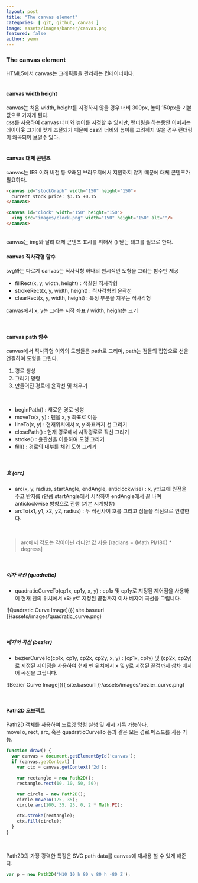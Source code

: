 ```yaml
---
layout: post
title: "The canvas element" 
categories: [ git, github, canvas ]
image: assets/images/banner/canvas.png
featured: false
author: yeon
---
```



### The canvas element
HTML5에서 canvas는 그래픽들을 관리하는 컨테이너이다. <br><br>

#### canvas width height
canvas는 처음 width, height를 지정하지 않을 경우 너비 300px, 높이 150px을 기본 값으로 가지게 된다. <br>
css를 사용하여 canvas 너비와 높이를 지정할 수 있지만, 랜더링을 하는동안 이미지는 레이아웃 크기에 맞게 조절되기 때문에
css의 너비와 높이를 고려하지 않을 경우 랜더링이 왜곡되어 보일수 있다. <br><br>

#### canvas 대체 콘텐츠
canvas는 IE9 이하 버전 등 오래된 브라우저에서 지원하지 않기 때문에 대체 콘텐츠가 필요하다. <br>
```html
<canvas id="stockGraph" width="150" height="150">
  current stock price: $3.15 +0.15
</canvas>

<canvas id="clock" width="150" height="150">
  <img src="images/clock.png" width="150" height="150" alt=""/>
</canvas>
```

<br>
canvas는 img와 달리 대체 콘텐츠 표시를 위해서 (</canvas>) 닫는 태그를 필요로 한다.

<br>

#### canvas 직사각형 함수
svg와는 다르게 canvas는 직사각형 하나의 원시적인 도형을 그리는 함수만 제공 <br>

- fillRect(x, y, width, height) : 색칠된 직사각형
- strokeRect(x, y, width, height) : 직사각형의 윤곽선
- clearRect(x, y, width, height) : 특정 부분을 지우는 직사각형

canvas에서 x, y는 그리는 시작 좌표 / width, height는 크기 <br>

<br>

#### canvas path 함수
canvas에서 직사각형 이외의 도형들은 path로 그리며, path는 점들의 집합으로 선을 연결하여 도형을 그린다. <br>

1. 경로 생성
2. 그리기 명령
3. 만들어진 경로에 윤곽선 및 채우기

<br>

- beginPath() : 새로운 경로 생성
- moveTo(x, y) : 펜을 x, y 좌표로 이동
- lineTo(x, y) : 현재위치에서 x, y 좌표까지 선 그리기
- closePath() : 현재 경로에서 시작경로로 직선 그리기
- stroke() : 윤관선을 이용하여 도형 그리기
- fill() : 경로의 내부를 채워 도형 그리기

<br>

##### 호 (arc)
- arc(x, y, radius, startAngle, endAngle, anticlockwise) : x, y좌표에 원점을 주고 반지름 r만큼 startAngle에서 시작하여 endAngle에서 끝 나며 anticlockwise 방향으로 진행 (기본 시계방향)
- arcTo(x1, y1, x2, y2, radius) : 두 직선사이 호를 그리고 점들을 직선으로 연결한다.

<br>

> arc에서 각도는 각이아닌 라디안 값 사용 [radians = (Math.PI/180) * degress]

<br>


##### 이차 곡선 (quadratic)
- quadraticCurveTo(cp1x, cp1y, x, y) : cp1x 및 cp1y로 지정된 제어점을 사용하여 현재 펜의 위치에서 x와 y로 지정된 끝점까지 이차 베지어 곡선을 그립니다.

![Quadratic Curve Image]({{ site.baseurl }}/assets/images/quadratic_curve.png)

<br>


##### 베지어 곡선 (bezier)
- bezierCurveTo(cp1x, cp1y, cp2x, cp2y, x, y) : (cp1x, cp1y) 및 (cp2x, cp2y)로 지정된 제어점을 사용하여 현재 펜 위치에서 x 및 y로 지정된 끝점까지 삼차 베지어 곡선을 그립니다.

![Bezier Curve Image]({{ site.baseurl }}/assets/images/bezier_curve.png)

<br>

#### Path2D 오브젝트
Path2D 객체를 사용하여 드로잉 명령 실행 및 캐시 기록 가능하다. <br>
moveTo, rect, arc, 혹은 quadraticCurveTo 등과 같은 모든 경로 메소드를 사용 가능.

```javascript
function draw() {
  var canvas = document.getElementById('canvas');
  if (canvas.getContext) {
    var ctx = canvas.getContext('2d');

    var rectangle = new Path2D();
    rectangle.rect(10, 10, 50, 50);

    var circle = new Path2D();
    circle.moveTo(125, 35);
    circle.arc(100, 35, 25, 0, 2 * Math.PI);

    ctx.stroke(rectangle);
    ctx.fill(circle);
  }
}
```

<br>

Path2D의 가장 강력한 특징은 SVG path data를 canvas에 재사용 할 수 있게 해준다.

```javascript
var p = new Path2D('M10 10 h 80 v 80 h -80 Z');
```

<br>

<br><br><br>